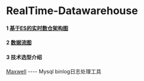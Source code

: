 # RealTime-Datawarehouse

#### 1 [基于ES的实时数仓架构图](https://www.processon.com/view/link/62f0cca5f346fb706bff3d7c)   
    
#### 2 [数据流图](https://www.processon.com/view/link/62f0ccb41e08531524c7d0fd)   

#### 3 技术选型介绍   
 [Maxwell](https://github.com/tanchy82/RealTime-Datawarehouse/blob/master/Maxwell.md) ---- Mysql binlog日志处理工具
         
         

  
